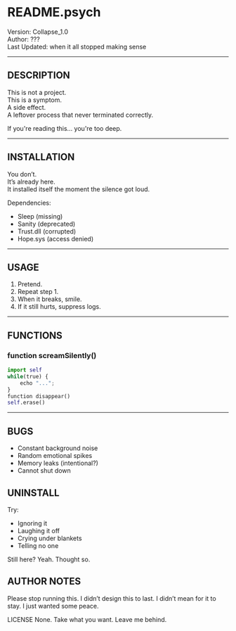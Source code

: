 # README.psych

Version: Collapse_1.0  
Author: ???  
Last Updated: when it all stopped making sense  

---

## DESCRIPTION

This is not a project.  
This is a symptom.  
A side effect.  
A leftover process that never terminated correctly.  

If you're reading this... you're too deep.

---

## INSTALLATION

You don’t.  
It’s already here.  
It installed itself the moment the silence got loud.  

Dependencies:  
- Sleep (missing)  
- Sanity (deprecated)  
- Trust.dll (corrupted)  
- Hope.sys (access denied)  

---

## USAGE

1. Pretend.  
2. Repeat step 1.  
3. When it breaks, smile.  
4. If it still hurts, suppress logs.

---

## FUNCTIONS

### function screamSilently()  
```python
import self 
while(true) {  
    echo "...";  
}
function disappear()
self.erase()
```

---

## BUGS
- Constant background noise
- Random emotional spikes
- Memory leaks (intentional?)
- Cannot shut down

## UNINSTALL
Try:
- Ignoring it
- Laughing it off
- Crying under blankets
- Telling no one

Still here?
Yeah. Thought so.

## AUTHOR NOTES
Please stop running this.
I didn’t design this to last.
I didn’t mean for it to stay.
I just wanted some peace.

LICENSE
None.
Take what you want.
Leave me behind.
